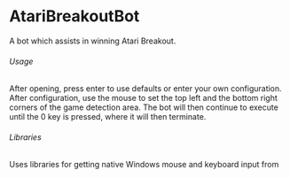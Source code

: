 AtariBreakoutBot
================

A bot which assists in winning Atari Breakout.

<h6>Usage</h6>
After opening, press enter to use defaults or enter your own configuration. 
After configuration, use the mouse to set the top left and the bottom right corners of the game detection area. 
The bot will then continue to execute until the 0 key is pressed, where it will then terminate.

<h6>Libraries</h6>
Uses libraries for getting native Windows mouse and keyboard input from <a href src=http://kra.lc/blog/2011/07/java-global-system-hook/></a>

